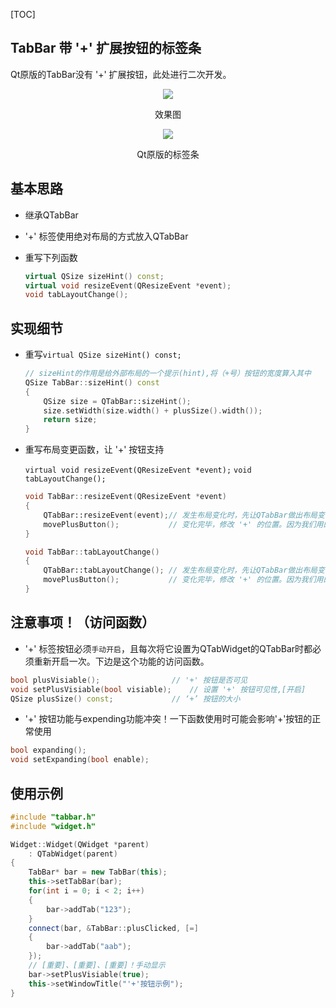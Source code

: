 [TOC]

 ## TabBar 带 '+' 扩展按钮的标签条

Qt原版的TabBar没有 '+' 扩展按钮，此处进行二次开发。

<p align="center"><img src="https://gitee.com/aiyudehua/drawing-bed/raw/master/https://gitee.com/aiyudehua/drawing-bed/tree/master/img/20210813224429.png" /> </p>             <p align="center">效果图</p>

<p align="center"><img src="https://gitee.com/aiyudehua/drawing-bed/raw/master/https://gitee.com/aiyudehua/drawing-bed/tree/master/img/20210813224453.png" /> </p>             <p align="center">Qt原版的标签条</p>

## 基本思路

- 继承QTabBar

- '+' 标签使用绝对布局的方式放入QTabBar

- 重写下列函数

  ```cpp
  virtual QSize sizeHint() const;
  virtual void resizeEvent(QResizeEvent *event);
  void tabLayoutChange();
  ```

## 实现细节

- 重写`virtual QSize sizeHint() const;`

  ```cpp
  // sizeHint的作用是给外部布局的一个提示(hint),将（+号）按钮的宽度算入其中
  QSize TabBar::sizeHint() const
  {
      QSize size = QTabBar::sizeHint();
      size.setWidth(size.width() + plusSize().width());
      return size;
  }
  ```

- 重写布局变更函数，让 '+' 按钮支持

  `virtual void resizeEvent(QResizeEvent *event);`
  `void tabLayoutChange();`

  ```cpp
  void TabBar::resizeEvent(QResizeEvent *event)
  {
      QTabBar::resizeEvent(event);// 发生布局变化时，先让QTabBar做出布局变化
      movePlusButton();           // 变化完毕，修改 '+' 的位置。因为我们用的绝对布局
  }
  
  void TabBar::tabLayoutChange()
  {
      QTabBar::tabLayoutChange(); // 发生布局变化时，先让QTabBar做出布局变化
      movePlusButton();           // 变化完毕，修改 '+' 的位置。因为我们用的绝对布局
  }
  ```

## 注意事项！（访问函数）

- '+' 标签按钮必须`手动开启`，且每次将它设置为QTabWidget的QTabBar时都必须重新开启一次。下边是这个功能的访问函数。

```cpp
bool plusVisiable();				// '+' 按钮是否可见
void setPlusVisiable(bool visiable);	// 设置 '+' 按钮可见性,[开启]
QSize plusSize() const;				// ‘+’ 按钮的大小
```

- '+' 按钮功能与expending功能冲突！一下函数使用时可能会影响'+'按钮的正常使用

```cpp
bool expanding();
void setExpanding(bool enable);
```

## 使用示例

```cpp
#include "tabbar.h"
#include "widget.h"

Widget::Widget(QWidget *parent)
    : QTabWidget(parent)
{
    TabBar* bar = new TabBar(this);
    this->setTabBar(bar);
    for(int i = 0; i < 2; i++)
    {
        bar->addTab("123");
    }
    connect(bar, &TabBar::plusClicked, [=]
    {
        bar->addTab("aab");
    });
    // [重要]、[重要]、[重要]！手动显示
    bar->setPlusVisiable(true);
    this->setWindowTitle("'+'按钮示例");
}
```

